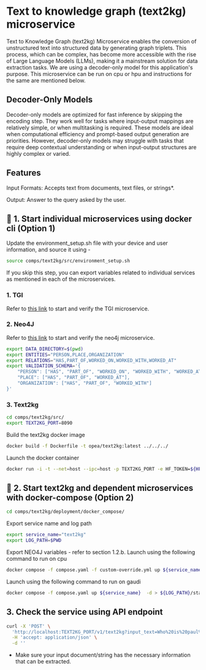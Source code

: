 # Text to knowledge graph (text2kg) microservice

Text to Knowledge Graph (text2kg) Microservice enables the conversion of unstructured text into structured data by generating graph triplets. This process, which can be complex, has become more accessible with the rise of Large Language Models (LLMs), making it a mainstream solution for data extraction tasks. We are using a decoder-only model for this application's purpose.
This microservice can be run on cpu or hpu and instructions for the same are mentioned below.

## Decoder-Only Models

Decoder-only models are optimized for fast inference by skipping the encoding step. They work well for tasks where input-output mappings are relatively simple, or when multitasking is required. These models are ideal when computational efficiency and prompt-based output generation are priorities. However, decoder-only models may struggle with tasks that require deep contextual understanding or when input-output structures are highly complex or varied.

## Features

Input Formats: Accepts text from documents, text files, or strings\*.

Output: Answer to the query asked by the user.

## 🚀 1. Start individual microservices using docker cli (Option 1)

Update the environment_setup.sh file with your device and user information, and source it using -

```bash
source comps/text2kg/src/environment_setup.sh
```

If you skip this step, you can export variables related to individual services as mentioned in each of the microservices.

### 1. TGI

Refer to [this link](https://github.com/opea-project/GenAIComps/blob/main/comps/third_parties/tgi/README.md) to start and verify the TGI microservice.

### 2. Neo4J

Refer to [this link](https://github.com/opea-project/GenAIComps/blob/main/comps/third_parties/neo4j/README.md) to start and verify the neo4j microservice.

```bash
export DATA_DIRECTORY=$(pwd)
export ENTITIES="PERSON,PLACE,ORGANIZATION"
export RELATIONS="HAS,PART_OF,WORKED_ON,WORKED_WITH,WORKED_AT"
export VALIDATION_SCHEMA='{
    "PERSON": ["HAS", "PART_OF", "WORKED_ON", "WORKED_WITH", "WORKED_AT"],
    "PLACE": ["HAS", "PART_OF", "WORKED_AT"],
    "ORGANIZATION": ["HAS", "PART_OF", "WORKED_WITH"]
}'
```

### 3. Text2kg

```bash
cd comps/text2kg/src/
export TEXT2KG_PORT=8090
```

Build the text2kg docker image

```bash
docker build -f Dockerfile -t opea/text2kg:latest ../../../
```

Launch the docker container

```bash
docker run -i -t --net=host --ipc=host -p TEXT2KG_PORT -e HF_TOKEN=${HF_TOKEN} -e LLM_MODEL_ID=${LLM_MODEL_ID} opea/text2kg:latest -v data:/home/user/comps/text2kg/src/data /bin/bash
```

## 🚀 2. Start text2kg and dependent microservices with docker-compose (Option 2)

```bash
cd comps/text2kg/deployment/docker_compose/
```

Export service name and log path

```bash
export service_name="text2kg"
export LOG_PATH=$PWD
```

Export NEO4J variables - refer to section 1.2.b.
Launch using the following command to run on cpu

```bash
docker compose -f compose.yaml -f custom-override.yml up ${service_name}  -d > ${LOG_PATH}/start_services_with_compose.log
```

Launch using the following command to run on gaudi

```bash
docker compose -f compose.yaml up ${service_name}  -d > ${LOG_PATH}/start_services_with_compose.log
```

## 3. Check the service using API endpoint

```bash
curl -X 'POST' \
  'http://localhost:TEXT2KG_PORT/v1/text2kg?input_text=Who%20is%20paul%20graham%3F' \
  -H 'accept: application/json' \
  -d ''
```

- Make sure your input document/string has the necessary information that can be extracted.

